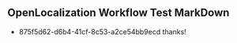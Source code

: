 ## OpenLocalization Workflow Test MarkDown
* 875f5d62-d6b4-41cf-8c53-a2ce54bb9ecd thanks!

<!--HONumber=Jul16_HO3-->


